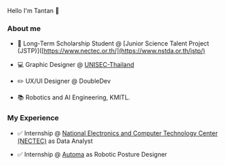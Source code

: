 Hello I'm Tantan 🤩 

### About me

* 🏅 Long-Term Scholarship Student @ [Junior Science Talent Project (JSTP)]([https://www.nectec.or.th/](https://www.nstda.or.th/jstp/)

* 💻 Graphic Designer @ [UNISEC-Thailand](https://www.facebook.com/unisecthailand)

* ✏️ UX/UI Designer @ DoubleDev

* 📚 Robotics and AI Engineering, KMITL.

### My Experience

* ✅ Internship @ [National Electronics and Computer Technology Center (NECTEC)](https://www.nectec.or.th/) as Data Analyst

* ✅ Internship @ [Automa](https://automarobotics.wixsite.com/zoocial?fbclid=IwAR0AzYKC6Bi59RgPZ3o1NmfxPP_eRI4exxg1BzLnL3z_nCw618XfQAsbvIk) as Robotic Posture Designer
